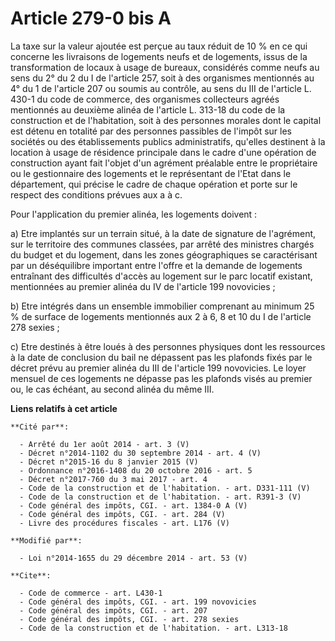 # Article 279-0 bis A

La taxe sur la valeur ajoutée est perçue au taux réduit de 10 % en ce qui concerne les livraisons de logements neufs et de
logements, issus de la transformation de locaux à usage de bureaux, considérés comme neufs au sens du 2° du 2 du I de
l'article 257, soit à des organismes mentionnés au 4° du 1 de l'article 207 ou soumis au contrôle, au sens du III de
l'article L. 430-1 du code de commerce, des organismes collecteurs agréés mentionnés au deuxième alinéa de l'article L.
313-18 du code de la construction et de l'habitation, soit à des personnes morales dont le capital est détenu en totalité par
des personnes passibles de l'impôt sur les sociétés ou des établissements publics administratifs, qu'elles destinent à la
location à usage de résidence principale dans le cadre d'une opération de construction ayant fait l'objet d'un agrément
préalable entre le propriétaire ou le gestionnaire des logements et le représentant de l'Etat dans le département, qui
précise le cadre de chaque opération et porte sur le respect des conditions prévues aux a à c. 

Pour l'application du premier alinéa, les logements doivent : 

a) Etre implantés sur un terrain situé, à la date de signature de l'agrément, sur le territoire des communes classées, par
arrêté des ministres chargés du budget et du logement, dans les zones géographiques se caractérisant par un déséquilibre
important entre l'offre et la demande de logements entraînant des difficultés d'accès au logement sur le parc locatif
existant, mentionnées au premier alinéa du IV de l'article 199 novovicies ; 

b) Etre intégrés dans un ensemble immobilier comprenant au minimum 25 % de surface de logements mentionnés aux 2 à 6, 8 et 10
du I de l'article 278 sexies ; 

c) Etre destinés à être loués à des personnes physiques dont les ressources à la date de conclusion du bail ne dépassent pas
les plafonds fixés par le décret prévu au premier alinéa du III de l'article 199 novovicies. Le loyer mensuel de ces
logements ne dépasse pas les plafonds visés au premier ou, le cas échéant, au second alinéa du même III.

**Liens relatifs à cet article**

	**Cité par**:

	  - Arrêté du 1er août 2014 - art. 3 (V)
	  - Décret n°2014-1102 du 30 septembre 2014 - art. 4 (V)
	  - Décret n°2015-16 du 8 janvier 2015 (V)
	  - Ordonnance n°2016-1408 du 20 octobre 2016 - art. 5
	  - Décret n°2017-760 du 3 mai 2017 - art. 4
	  - Code de la construction et de l'habitation. - art. D331-111 (V)
	  - Code de la construction et de l'habitation. - art. R391-3 (V)
	  - Code général des impôts, CGI. - art. 1384-0 A (V)
	  - Code général des impôts, CGI. - art. 284 (V)
	  - Livre des procédures fiscales - art. L176 (V)

	**Modifié par**:

	  - Loi n°2014-1655 du 29 décembre 2014 - art. 53 (V)

	**Cite**:

	  - Code de commerce - art. L430-1
	  - Code général des impôts, CGI. - art. 199 novovicies
	  - Code général des impôts, CGI. - art. 207
	  - Code général des impôts, CGI. - art. 278 sexies
	  - Code de la construction et de l'habitation. - art. L313-18
